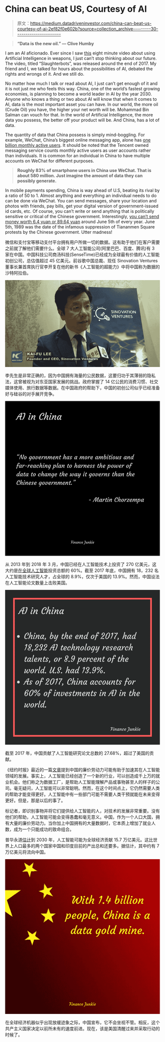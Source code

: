 # China can beat US, Courtesy of AI

> 原文：<https://medium.datadriveninvestor.com/china-can-beat-us-courtesy-of-ai-2ef82f0e602b?source=collection_archive---------30----------------------->

> **“Data is the new oil.” — Clive Humby**

I am an AI aficionado. Ever since I saw [this](https://www.youtube.com/watch?v=9CO6M2HsoIA) eight minute video about using Artificial Intelligence in weapons, I just can’t stop thinking about our future. The video, titled “Slaughterbots”, was released around the end of 2017\. My friend and I, we talked for hours about the possibilities of AI, debated the rights and wrongs of it. And we still do.

No matter how much I talk or read about AI, I just can’t get enough of it and it is not just me who feels this way. China, one of the world’s fastest growing economies, is planning to become a world leader in AI by the year 2030\. Anyone who knows a thing or two about AI will know that when it comes to AI, data is the most important asset you can have. In our world, the more oil (Crude Oil) you have, the higher your net worth will be. Mohammad Bin Salman can vouch for that. In the world of Artificial Intelligence, the more data you possess, the better off your product will be. And China, has a lot of data.

The quantity of data that China possess is simply mind-boggling. For example, WeChat, China’s biggest online messaging app, alone has [one billion monthly active users](https://www.businessinsider.com/wechat-has-hit-1-billion-monthly-active-users-2018-3). It should be noted that the Tencent owned messaging service counts monthly active users as user accounts rather than individuals. It is common for an individual in China to have multiple accounts on WeChat for different purposes.

> **Roughly 83% of smartphone users in China use WeChat. That is about 580 million. Just imagine the amount of data they can possibly generate.**

In mobile payments spending, China is way ahead of U.S, beating its rival by a ratio of 50 to 1\. Almost anything and everything an individual needs to do can be done via WeChat. You can send messages, share your location and photos with friends, pay bills, get your digital version of government-issued id cards, etc. Of course, you can’t write or send anything that is politically sensitive or critical of the Chinese government. Interestingly, [you can’t send money worth 6.4 yuan or 89.64 yuan](https://qz.com/418882/with-its-bizarre-numerical-wechat-ban-the-chinese-government-has-reached-peak-tiananmen-paranoia/) around June 5th of every year. June 5th, 1989 was the date of the infamous suppression of Tiananmen Square protests by the Chinese government. Utter madness!

微信和支付宝等移动支付平台拥有用户所做一切的数据。这有助于他们在客户需要之前就了解他们需要什么。全球 7 大人工智能公司(阿里巴巴、百度、腾讯)有 3 家在中国。中国科技公司商汤科技(SenseTime)已经成为全球最有价值的人工智能初创公司，总估值超过 45 亿美元。前谷歌中国总裁、现任 Sinovation Ventures 董事长兼首席执行官李开复在他的新书《人工智能的超能力》中将中国称为数据的沙特阿拉伯。

![](img/7c3b403d8b46d60d636405a647e25243.png)

李先生是非常正确的，因为中国拥有海量的公民数据，这要归功于其薄弱的隐私法，这曾被视为对东亚国家发展的挑战。政府掌握了 14 亿公民的消费习惯、社交媒体使用、旅行数据等数据。在中国政府的帮助下，中国的初创公司似乎已经准备好与硅谷的对手展开竞争。

![](img/12129d693a057cf65db2214c30566bff.png)

从 2013 年到 2018 年 3 月，中国已经在人工智能技术上投资了 270 亿美元，这大约是[在全球人工智能](http://www.globaltimes.cn/content/1110703.shtml)投资总额的 60%。截至 2017 年底，中国拥有 18，232 名人工智能技术研究人才，占全球的 8.9%，仅次于美国的 13.9%。然而，中国设法在人工智能论文数量上击败美国。

![](img/d3e4c4cb5c3ce207c603ddd0a8cc2b91.png)

截至 2017 年，中国贡献了人工智能研究论文总数的 27.68%，超过了美国的贡献。

《纽约时报》最近的一篇[文章](https://www.nytimes.com/2018/11/25/business/china-artificial-intelligence-labeling.html)提到中国的廉价劳动力可能有助于加速其在人工智能领域的发展。事实上，人工智能已经创造了一个新的行业，可以创造成千上万的就业机会。他们称之为数据工厂，是帮助人工智能理解产品或事物甚至人的样子的公司。毫无疑问，人工智能可以非常聪明。然而，在这个时间点上，它仍然需要人类的帮助才能变得更好。人工智能中有一些部门可能不需要人类干预就能在未来变得更好。但是，那是以后的事了。

标记者，即识别事物并将它们提供给人工智能的人，对技术的发展非常重要。没有他们的帮助，人工智能可能会变得愚蠢和毫无意义。中国，作为一个人口大国，拥有大量的廉价劳动力。当你加上中国拥有的大量数据时，它本质上增加了就业人数，成为一个只能成功的致命组合。

普华永道[估计](https://www.pwc.com/gx/en/issues/analytics/assets/pwc-ai-analysis-sizing-the-prize-report.pdf)到 2030 年，人工智能可能为全球经济贡献 15.7 万亿美元。这比世界上人口最多的两个国家中国和印度目前的产出总和还要多。据估计，其中约有 7 万亿美元将流向中国。

![](img/25e26477eb43be3b7fce3f960de533ef.png)

在全球经济机器似乎出现放缓迹象之际，中国宣布，它不会坐视不管。相反，这个共产主义国家决定以前所未有的速度前进。现在，该是美国清醒过来并采取行动的时候了。